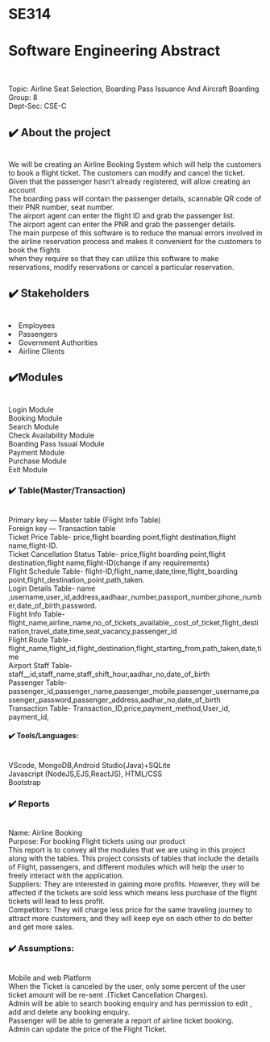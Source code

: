 # SE314 
<h1>Software Engineering Abstract</h1><br>


Topic: Airline Seat Selection, Boarding Pass Issuance And Aircraft Boarding<br>
Group: 8<br>
Dept-Sec: CSE-C<br>


<h2>✔️ About the project</h2><br>
We will be creating an Airline Booking System which will help the customers to book a flight ticket. The customers can modify and cancel the ticket.<br>
Given that the passenger hasn't already registered, will allow creating an account<br>
The boarding pass will contain the passenger details, scannable QR code of their PNR number, seat number.<br>
The airport agent can enter the flight ID and grab the passenger list.<br>
The airport agent can enter the PNR  and grab the passenger details.<br>
The main purpose of this software is to reduce the manual errors involved in the airline reservation process and makes it convenient for the customers to book the flights <br>when they require so that they can utilize this software to make reservations, modify reservations or cancel a particular reservation.<br>

<h2>✔️ Stakeholders</h2><br>
<li>Employees<br></li>
<li>Passengers<br></li>
<li>Government Authorities<br></li>
<li>Airline Clients<br></li>
<h2>✔️Modules</h2> <br>
Login Module<br>
Booking Module<br>
Search Module<br>
Check Availability Module<br>
Boarding Pass Issual Module<br>
Payment Module<br>
Purchase Module<br>
Exit Module<br>

<h3>✔️ Table(Master/Transaction)</h3><br>
Primary key — Master table (Flight Info Table)<br>
Foreign key — Transaction table<br>
Ticket Price Table- price,flight boarding point,flight destination,flight name,flight-ID.<br>
Ticket Cancellation Status Table- price,flight boarding point,flight destination,flight name,flight-ID(change if any requirements)<br>
Flight Schedule Table- flight-ID,flight_name,date,time,flight_boarding point,flight_destination_point,path_taken.<br>
Login Details Table- name ,username,user_id,address,aadhaar_number,passport_number,phone_number,date_of_birth,password.<br>
Flight Info Table- flight_name,airline_name,no_of_tickets_available,_cost_of_ticket,flight_destination,travel_date,time,seat_vacancy,passenger_id<br>
Flight Route Table- flight_name,flight_id,flight_destination,flight_starting_from,path_taken,date,time<br>
Airport Staff Table- staff__id,staff_name,staff_shift_hour,aadhar_no,date_of_birth<br>
Passenger Table- passenger_id,passenger_name,passenger_mobile,passenger_username,passenger_password,passenger_address,aadhar_no,date_of_birth<br>
Transaction Table- Transaction_ID,price,payment_method,User_id, payment_id, <br>

<h4>✔️ Tools/Languages:</h4><br>
VScode, MongoDB,Android Studio(Java)+SQLite<br>
Javascript (NodeJS,EJS,ReactJS), HTML/CSS<br>
Bootstrap<br>




<h3>✔️ Reports</h3><br>
Name:  Airline Booking<br>
Purpose: For booking Flight tickets using our product<br>
This report is to convey all the modules that we are using in this project along with the tables. This project consists of tables that include the details of Flight, passengers, and different modules which will help the user to freely interact with the application.<br>
Suppliers: They are interested in gaining more profits. However, they will be affected if the tickets are sold less which means less purchase of the flight tickets will lead to less profit.<br>
Competitors:  They will charge less price for the same traveling journey to attract more customers, and they will keep eye on each other to do better and get more sales.<br>

<h3>✔️ Assumptions:</h3><br> 
Mobile and web Platform<br>
When the Ticket is canceled by the user, only some percent of the user ticket amount will be re-sent .(Ticket Cancellation Charges).<br>
Admin will be able to search booking enquiry and has permission to edit , add and delete any booking enquiry.<br>
Passenger will be able to generate a report of airline ticket booking.<br>
Admin can update  the price of the Flight Ticket.<br>


